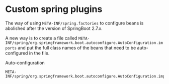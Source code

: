 # Custom spring plugins

The way of using `META-INF/spring.factories` to configure beans is abolished
after the version of SpringBoot 2.7.x.

A new way is to create a file called `META-INF/spring/org.springframework.boot.autoconfigure.AutoConfiguration.imports`
and put the full class names of the beans that need to be auto-configured in the file.

Auto-configuration 

```shell
META-INF/spring/org.springframework.boot.autoconfigure.AutoConfiguration.imports
```
